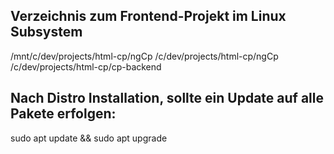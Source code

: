 Verzeichnis zum Frontend-Projekt im Linux Subsystem
---------------------------------------------------
/mnt/c/dev/projects/html-cp/ngCp
/c/dev/projects/html-cp/ngCp
/c/dev/projects/html-cp/cp-backend


Nach Distro Installation, sollte ein Update auf alle Pakete erfolgen:
---------------------------------------------------------------------
sudo apt update && sudo apt upgrade